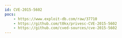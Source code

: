 ```yaml
---
id: CVE-2015-5602
pocs:
    - https://www.exploit-db.com/raw/37710
    - https://github.com/t0kx/privesc-CVE-2015-5602
    - https://github.com/cved-sources/cve-2015-5602
---
```

